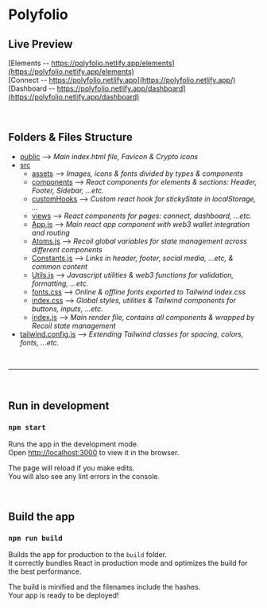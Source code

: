 # Polyfolio

## Live Preview

[Elements -- https://polyfolio.netlify.app/elements](https://polyfolio.netlify.app/elements)  
[Connect -- https://polyfolio.netlify.app](https://polyfolio.netlify.app/)  
[Dashboard -- https://polyfolio.netlify.app/dashboard](https://polyfolio.netlify.app/dashboard)

<br/>

## Folders & Files Structure
* [public](public) -->  *Main index.html file, Favicon & Crypto icons*
* [src](src)
	* [assets](src/assets) -->  *Images, icons & fonts divided by types & components*
	* [components](src/components) --> *React components for elements & sections: Header, Footer, Sidebar, ...etc.*
	* [customHooks](src/customHooks) --> *Custom react hook for stickyState in localStorage, ...*
	* [views](src/views) --> *React components for pages: connect, dashboard, ...etc.*
	* [App.js](src/App.js) --> *Main react app component with web3 wallet integration and routing*
	* [Atoms.js](src/Atoms.js) --> *Recoil global variables for state management across different components*
	* [Constants.js](src/Constants.js) --> *Links in header, footer, social media, ...etc, & common content*
	* [Utils.js](src/Utils.js) --> *Javascript utilities & web3 functions for validation, formatting, ...etc.*
	* [fonts.css](src/fonts.css) --> *Online & offline fonts exported to Tailwind index.css*
	* [index.css](src/index.css) --> *Global styles, utilities & Tailwind components for buttons, inputs, ...etc.*
	* [index.js](src/index.js) --> *Main render file, contains all components & wrapped by Recoil state management*
* [tailwind.config.js](tailwind.config.js) --> *Extending Tailwind classes for spacing, colors, fonts, ...etc.*


<br/>

---

<br/>

## Run in development
### `npm start`

Runs the app in the development mode.\
Open [http://localhost:3000](http://localhost:3000) to view it in the browser.

The page will reload if you make edits.\
You will also see any lint errors in the console.

<br/>


## Build the app
### `npm run build`

Builds the app for production to the `build` folder.\
It correctly bundles React in production mode and optimizes the build for the best performance.

The build is minified and the filenames include the hashes.\
Your app is ready to be deployed!